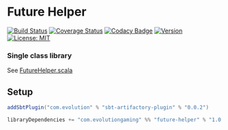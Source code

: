# Future Helper
[![Build Status](https://github.com/evolution-gaming/future-helper/workflows/CI/badge.svg)](https://github.com/evolution-gaming/future-helper/actions?query=workflow%3ACI)
[![Coverage Status](https://coveralls.io/repos/github/evolution-gaming/future-helper/badge.svg?branch=master)](https://coveralls.io/github/evolution-gaming/future-helper?branch=master)
[![Codacy Badge](https://app.codacy.com/project/badge/Grade/a7ad6304cd8346538f4e945580f221a1)](https://app.codacy.com/gh/evolution-gaming/future-helper/dashboard?utm_source=gh&utm_medium=referral&utm_content=&utm_campaign=Badge_grade)
[![Version](https://img.shields.io/badge/version-click-blue)](https://evolution.jfrog.io/artifactory/api/search/latestVersion?g=com.evolutiongaming&a=future-helper_2.13&repos=public)
[![License: MIT](https://img.shields.io/badge/License-MIT-yellowgreen.svg)](https://opensource.org/licenses/MIT)

### Single class library

See [FutureHelper.scala](src/main/scala/com/evolutiongaming/concurrent/FutureHelper.scala) 

## Setup

```scala
addSbtPlugin("com.evolution" % "sbt-artifactory-plugin" % "0.0.2")

libraryDependencies += "com.evolutiongaming" %% "future-helper" % "1.0.7"
```
